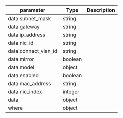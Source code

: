 | parameter | Type | Description |
| ----------- | ----------- |----------- |
| data.subnet_mask  |  string  |    |
| data.gateway  |  string  |    |
| data.ip_address  |  string  |    |
| data.nic_id  |  string  |    |
| data.connect_vlan_id  |  string  |    |
| data.mirror  |  boolean  |    |
| data.model  |  object  |    |
| data.enabled  |  boolean  |    |
| data.mac_address  |  string  |    |
| data.nic_index  |  integer  |    |
| data  |  object  |    |
| where  |  object  |    |
